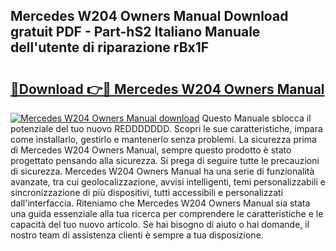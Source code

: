 ## Mercedes W204 Owners Manual Download gratuit PDF - Part-hS2 Italiano Manuale dell'utente di riparazione rBx1F

# <h2><a href="http://df9kjug.blite.top/?on=Mercedes+W204+Owners+Manual">🔗Download 👉🔴 Mercedes W204 Owners Manual</a></h2>

[![Mercedes W204 Owners Manual download](https://i.imgur.com/lujVjoI.png)](http://df9kjug.blite.top/?on=Mercedes+W204+Owners+Manual)
Questo Manuale sblocca il potenziale del tuo nuovo REDDDDDDD. Scopri le sue caratteristiche, impara come installarlo, gestirlo e mantenerlo senza problemi. La sicurezza prima di Mercedes W204 Owners Manual, sempre questo prodotto è stato progettato pensando alla sicurezza. Si prega di seguire tutte le precauzioni di sicurezza. Mercedes W204 Owners Manual ha una serie di funzionalità avanzate, tra cui geolocalizzazione, avvisi intelligenti, temi personalizzabili e sincronizzazione di più dispositivi, tutti accessibili e personalizzati dall'interfaccia. Riteniamo che Mercedes W204 Owners Manual sia stata una guida essenziale alla tua ricerca per comprendere le caratteristiche e le capacità del tuo nuovo articolo. Se hai bisogno di aiuto o hai domande, il nostro team di assistenza clienti è sempre a tua disposizione.
